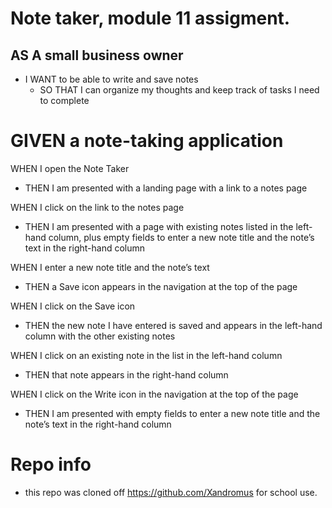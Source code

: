 # Note taker, module 11 assigment. 

## AS A small business owner

- I WANT to be able to write and save notes
  - SO THAT I can organize my thoughts and keep track of tasks I need to complete

# GIVEN a note-taking application
WHEN I open the Note Taker
- THEN I am presented with a landing page with a link to a notes page

WHEN I click on the link to the notes page
- THEN I am presented with a page with existing notes listed in the left-hand column, plus empty fields to enter a new note title and the note’s text in the right-hand column

WHEN I enter a new note title and the note’s text
- THEN a Save icon appears in the navigation at the top of the page

WHEN I click on the Save icon
- THEN the new note I have entered is saved and appears in the left-hand column with the other existing notes

WHEN I click on an existing note in the list in the left-hand column
- THEN that note appears in the right-hand column

WHEN I click on the Write icon in the navigation at the top of the page
- THEN I am presented with empty fields to enter a new note title and the note’s text in the right-hand column


# Repo info
- this repo was cloned off https://github.com/Xandromus for school use.